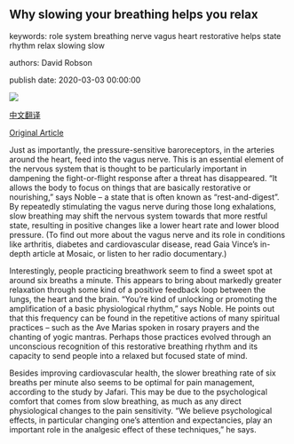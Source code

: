 ## Why slowing your breathing helps you relax

keywords: role system breathing nerve vagus heart restorative helps state rhythm relax slowing slow

authors: David Robson

publish date: 2020-03-03 00:00:00

![](https://ichef.bbci.co.uk/wwfeatures/live/624_351/images/live/p0/85/gt/p085gtrx.jpg)

[中文翻译](Why%20slowing%20your%20breathing%20helps%20you%20relax_zh.md)

[Original Article](https://www.bbc.com/worklife/article/20200303-why-slowing-your-breathing-helps-you-relax)

Just as importantly, the pressure-sensitive baroreceptors, in the arteries around the heart, feed into the vagus nerve. This is an essential element of the nervous system that is thought to be particularly important in dampening the fight-or-flight response after a threat has disappeared. “It allows the body to focus on things that are basically restorative or nourishing,” says Noble – a state that is often known as “rest-and-digest”. By repeatedly stimulating the vagus nerve during those long exhalations, slow breathing may shift the nervous system towards that more restful state, resulting in positive changes like a lower heart rate and lower blood pressure. (To find out more about the vagus nerve and its role in conditions like arthritis, diabetes and cardiovascular disease, read Gaia Vince’s in-depth article at Mosaic, or listen to her radio documentary.)

Interestingly, people practicing breathwork seem to find a sweet spot at around six breaths a minute. This appears to bring about markedly greater relaxation through some kind of a positive feedback loop between the lungs, the heart and the brain. “You’re kind of unlocking or promoting the amplification of a basic physiological rhythm,” says Noble. He points out that this frequency can be found in the repetitive actions of many spiritual practices – such as the Ave Marias spoken in rosary prayers and the chanting of yogic mantras. Perhaps those practices evolved through an unconscious recognition of this restorative breathing rhythm and its capacity to send people into a relaxed but focused state of mind.

Besides improving cardiovascular health, the slower breathing rate of six breaths per minute also seems to be optimal for pain management, according to the study by Jafari. This may be due to the psychological comfort that comes from slow breathing, as much as any direct physiological changes to the pain sensitivity. “We believe psychological effects, in particular changing one’s attention and expectancies, play an important role in the analgesic effect of these techniques,” he says.